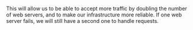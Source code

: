 This will allow us to be able to accept more traffic by doubling the number of web servers, and to make our infrastructure more reliable. If one web server fails, we will still have a second one to handle requests.
